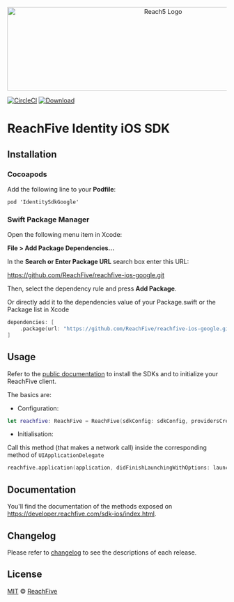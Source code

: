 <p align="center">
 <img src="https://www.reachfive.com/hubfs/5399904/Logo-ReachFive.svg" alt="Reach5 Logo" width="700" height="192"/>
</p>

[![CircleCI](https://circleci.com/gh/ReachFive/identity-ios-sdk/tree/master.svg?style=svg)](https://circleci.com/gh/ReachFive/identity-ios-sdk/tree/master)
[![Download](https://img.shields.io/cocoapods/v/IdentitySdkCore.svg?style=flat) ](https://cocoapods.org/pods/IdentitySdkCore)

# ReachFive Identity iOS SDK

## Installation

### Cocoapods

Add the following line to your **Podfile**:

```
pod 'IdentitySdkGoogle'
```

### Swift Package Manager
Open the following menu item in Xcode:

**File > Add Package Dependencies...**

In the **Search or Enter Package URL** search box enter this URL:

https://github.com/ReachFive/reachfive-ios-google.git

Then, select the dependency rule and press **Add Package**.

Or directly add it to the dependencies value of your Package.swift or the Package list in Xcode

```swift
dependencies: [
    .package(url: "https://github.com/ReachFive/reachfive-ios-google.git", .upToNextMajor(from: "6.3.0"))
]
```

## Usage
Refer to the [public documentation](https://developer.reachfive.com/sdk-ios/index.html) to install the SDKs and to initialize your ReachFive client.

The basics are:

- Configuration:

```swift
let reachfive: ReachFive = ReachFive(sdkConfig: sdkConfig, providersCreators: [GoogleProvider()])
```

- Initialisation:

Call this method (that makes a network call) inside the corresponding method of `UIApplicationDelegate`

```swift
reachfive.application(application, didFinishLaunchingWithOptions: launchOptions)
```


## Documentation

You'll find the documentation of the methods exposed on https://developer.reachfive.com/sdk-ios/index.html.

## Changelog

Please refer to [changelog](CHANGELOG.md) to see the descriptions of each release.

## License

[MIT](LICENSE) © [ReachFive](https://reachfive.co/)
